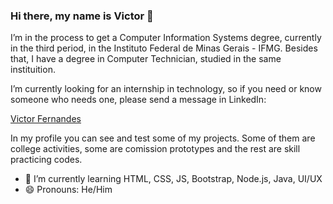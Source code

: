 ### Hi there, my name is Victor 👋
I’m in the process to get a Computer Information Systems degree, currently in the third period, in the Instituto Federal de Minas Gerais - IFMG. Besides that, I have a degree in Computer Technician, studied in the same instituition.

I’m currently looking for an internship in technology, so if you need or know someone who needs one, please send a message in LinkedIn: <br>
<div class="badge-base LI-profile-badge" data-locale="pt_BR" data-size="medium" data-theme="light" data-type="VERTICAL" data-vanity="victor-fernandes-9286a8238" data-version="v1"><a class="badge-base__link LI-simple-link" href="https://br.linkedin.com/in/victor-fernandes-9286a8238?trk=profile-badge">Victor Fernandes</a></div>

In my profile you can see and test some of my projects. Some of them are college activities, some are comission prototypes and the rest are skill practicing codes.

- 🌱 I’m currently learning HTML, CSS, JS, Bootstrap, Node.js, Java, UI/UX
- 😄 Pronouns: He/Him

<script src="https://platform.linkedin.com/badges/js/profile.js" async defer type="text/javascript"></script>
